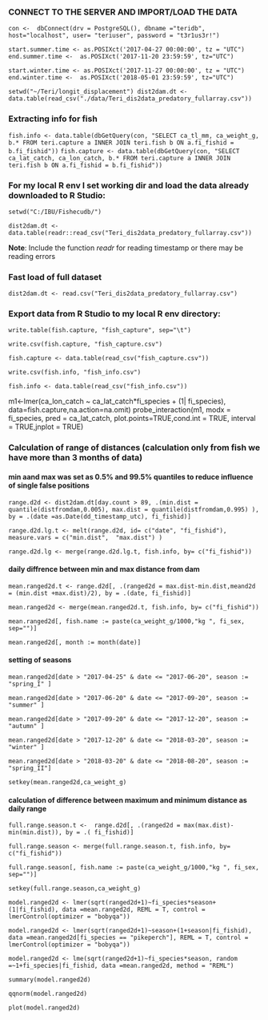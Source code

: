 
### CONNECT TO THE SERVER AND IMPORT/LOAD THE DATA


`con <-  dbConnect(drv = PostgreSQL(), dbname ="teridb", host="localhost", user= "teriuser", password = "t3r1us3r!")`

`start.summer.time <- as.POSIXct('2017-04-27 00:00:00', tz = "UTC")
end.summer.time <-  as.POSIXct('2017-11-20 23:59:59', tz="UTC")`

`start.winter.time <- as.POSIXct('2017-11-27 00:00:00', tz = "UTC")
end.winter.time <-  as.POSIXct('2018-05-01 23:59:59', tz="UTC")`

`setwd("~/Teri/longit_displacement")
dist2dam.dt <- data.table(read_csv("./data/Teri_dis2data_predatory_fullarray.csv"))`

### Extracting info for fish

`fish.info <- data.table(dbGetQuery(con, "SELECT ca_tl_mm, ca_weight_g, b.* FROM teri.capture a INNER JOIN teri.fish b ON a.fi_fishid = b.fi_fishid"))`
`fish.capture <- data.table(dbGetQuery(con, "SELECT ca_lat_catch, ca_lon_catch, b.* FROM teri.capture a INNER JOIN teri.fish b ON a.fi_fishid = b.fi_fishid"))`

                                                                                
### For my local R env I set working dir and load the data already downloaded to R Studio:                                                                                                                                          
`setwd("C:/IBU/Fishecudb/")`                                                      
                                                                       
`dist2dam.dt <- data.table(readr::read_csv("Teri_dis2data_predatory_fullarray.csv"))`  

**Note**: Include the function *readr* for reading timestamp or there may be reading errors
                                                                            
### Fast load of full dataset                                                 

`dist2dam.dt <- read.csv("Teri_dis2data_predatory_fullarray.csv")`
                                             
### Export data from R Studio to my local R env directory:                                  
                                                                                
`write.table(fish.capture, "fish_capture", sep="\t")`            

`write.csv(fish.capture, "fish_capture.csv")`                                   

`fish.capture <- data.table(read_csv("fish_capture.csv"))`                      
                                                                                
`write.csv(fish.info, "fish_info.csv")`                                          

`fish.info <- data.table(read_csv("fish_info.csv"))`                              
                                                                                
                                                                                
m1<-lmer(ca_lon_catch ~ ca_lat_catch*fi_species + (1| fi_species), data=fish.capture,na.action=na.omit)
probe_interaction(m1, modx  = fi_species, pred = ca_lat_catch, plot.points=TRUE,cond.int = TRUE, interval = TRUE,jnplot = TRUE)


### Calculation of range of distances (calculation only from fish we have more than 3 months of data)

#### min aand max was set as 0.5% and 99.5% quantiles to reduce influence of single false positions

`range.d2d <- dist2dam.dt[day.count > 89, .(min.dist = quantile(distfromdam,0.005), max.dist = quantile(distfromdam,0.995) ), by = .(date =as.Date(dd_timestamp_utc), fi_fishid)]`

`range.d2d.lg.t <- melt(range.d2d, id= c("date", "fi_fishid"), measure.vars = c("min.dist",  "max.dist") )`

`range.d2d.lg <- merge(range.d2d.lg.t, fish.info, by= c("fi_fishid"))`

#### daily diffrence between min and max distance from dam 

`mean.ranged2d.t <- range.d2d[, .(ranged2d = max.dist-min.dist,meand2d = (min.dist +max.dist)/2), by = .(date, fi_fishid)]`

`mean.ranged2d <- merge(mean.ranged2d.t, fish.info, by= c("fi_fishid"))`

`mean.ranged2d[, fish.name := paste(ca_weight_g/1000,"kg ", fi_sex, sep="")]`

`mean.ranged2d[, month := month(date)]`


#### setting of seasons

`mean.ranged2d[date > "2017-04-25" & date <= "2017-06-20", season := "spring_I" ]`

`mean.ranged2d[date > "2017-06-20" & date <= "2017-09-20", season := "summer" ]`

`mean.ranged2d[date > "2017-09-20" & date <= "2017-12-20", season := "autumn" ]`

`mean.ranged2d[date > "2017-12-20" & date <= "2018-03-20", season := "winter" ]`

`mean.ranged2d[date > "2018-03-20" & date <= "2018-08-20", season := "spring_II"]`

`setkey(mean.ranged2d,ca_weight_g)`


#### calculation of difference between maximum and minimum distance as daily range

`full.range.season.t <-  range.d2d[, .(ranged2d = max(max.dist)-min(min.dist)), by = .( fi_fishid)]`

`full.range.season <- merge(full.range.season.t, fish.info, by= c("fi_fishid"))`

`full.range.season[, fish.name := paste(ca_weight_g/1000,"kg ", fi_sex, sep="")]`

`setkey(full.range.season,ca_weight_g)`

`model.ranged2d <- lmer(sqrt(ranged2d+1)~fi_species*season+(1|fi_fishid), data =mean.ranged2d,
                       REML = T, control = lmerControl(optimizer = "bobyqa"))`

`model.ranged2d <- lmer(sqrt(ranged2d+1)~season+(1+season|fi_fishid), data =mean.ranged2d[fi_species == "pikeperch"],
                       REML = T, control = lmerControl(optimizer = "bobyqa"))`

`model.ranged2d <- lme(sqrt(ranged2d+1)~fi_species*season, random =~1+fi_species|fi_fishid, data =mean.ranged2d, method = "REML")`

`summary(model.ranged2d)`

`qqnorm(model.ranged2d)`

`plot(model.ranged2d)`

